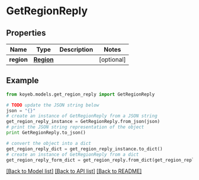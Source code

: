 # GetRegionReply


## Properties
Name | Type | Description | Notes
------------ | ------------- | ------------- | -------------
**region** | [**Region**](Region.md) |  | [optional] 

## Example

```python
from koyeb.models.get_region_reply import GetRegionReply

# TODO update the JSON string below
json = "{}"
# create an instance of GetRegionReply from a JSON string
get_region_reply_instance = GetRegionReply.from_json(json)
# print the JSON string representation of the object
print GetRegionReply.to_json()

# convert the object into a dict
get_region_reply_dict = get_region_reply_instance.to_dict()
# create an instance of GetRegionReply from a dict
get_region_reply_form_dict = get_region_reply.from_dict(get_region_reply_dict)
```
[[Back to Model list]](../README.md#documentation-for-models) [[Back to API list]](../README.md#documentation-for-api-endpoints) [[Back to README]](../README.md)


